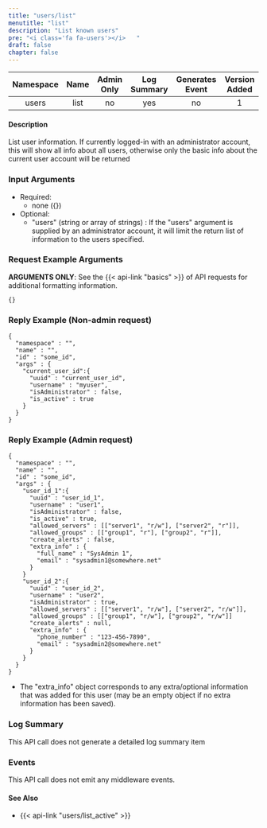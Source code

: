 ```yaml
---
title: "users/list"
menutitle: "list"
description: "List known users"
pre: "<i class='fa fa-users'></i>	"
draft: false
chapter: false
---
```


| Namespace | Name | Admin Only | Log Summary | Generates Event | Version Added
|:----------------:|:--------:|:--------:|:--------:|:--------:|:---:|
| users | list | no | yes | no | 1 |

#### Description
List user information.
If currently logged-in with an administrator account, this will show all info about all users, otherwise only the basic info about the current user account will be returned

### Input Arguments
* Required:
   * none ({})
* Optional:
   * "users" (string or array of strings) : If the "users" argument is supplied by an administrator account, it will limit the return list of information to the users specified.


### Request Example Arguments
**ARGUMENTS ONLY**: See the {{< api-link "basics" >}} of API requests for additional formatting information.

```
{}
```

### Reply Example (Non-admin request)
```
{
  "namespace" : "",
  "name" : "",
  "id" : "some_id",
  "args" : {
    "current_user_id":{
      "uuid" : "current_user_id",
      "username" : "myuser",
      "isAdministrator" : false,
      "is_active" : true
    }
  }
}
```

### Reply Example (Admin request)
```
{
  "namespace" : "",
  "name" : "",
  "id" : "some_id",
  "args" : {
    "user_id_1":{
      "uuid" : "user_id_1",
      "username" : "user1",
      "isAdministrator" : false,
      "is_active" : true,
      "allowed_servers" : [["server1", "r/w"], ["server2", "r"]],
      "allowed_groups" : [["group1", "r"], ["group2", "r"]],
      "create_alerts" : false,
      "extra_info" : {
        "full_name" : "SysAdmin 1",
        "email" : "sysadmin1@somewhere.net"
      }
    }
    "user_id_2":{
      "uuid" : "user_id_2",
      "username" : "user2",
      "isAdministrator" : true,
      "allowed_servers" : [["server1", "r/w"], ["server2", "r/w"]],
      "allowed_groups" : [["group1", "r/w"], ["group2", "r/w"]]
      "create_alerts" : null,
      "extra_info" : {
        "phone_number" : "123-456-7890",
        "email" : "sysadmin2@somewhere.net"
      }
    }
  }
}
```
* The "extra_info" object corresponds to any extra/optional information that was added for this user (may be an empty object if no extra information has been saved).


### Log Summary
This API call does not generate a detailed log summary item


### Events
This API call does not emit any middleware events.

#### See Also
* {{< api-link "users/list_active" >}}
